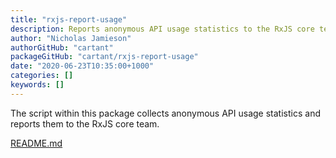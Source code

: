 ```yaml
---
title: "rxjs-report-usage"
description: Reports anonymous API usage statistics to the RxJS core team
author: "Nicholas Jamieson"
authorGitHub: "cartant"
packageGitHub: "cartant/rxjs-report-usage"
date: "2020-06-23T10:35:00+1000"
categories: []
keywords: []
---
```


The script within this package collects anonymous API usage statistics and reports them to the RxJS core team.

[README.md](https://github.com/cartant/rxjs-report-usage/blob/master/README.md)
